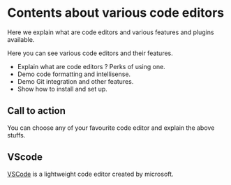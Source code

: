 # Contents about various code editors

Here we explain what are code editors and various features and plugins available.

Here you can see various code editors and their features.

- Explain what are code editors ? Perks of using one.
- Demo code formatting and intellisense.
- Demo Git integration and other features.
- Show how to install and set up.

## Call to action

You can choose any of your favourite code editor and explain the above stuffs. 

## VScode

[VSCode](https://code.visualstudio.com) is a lightweight code editor created by microsoft. 
